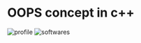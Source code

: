 # OOPS concept in c++
![profile](https://github.com/user-attachments/assets/dfa5dfda-34d6-41a8-837b-2fd06a201d51)
![softwares](https://github.com/user-attachments/assets/f154f9b6-0307-4375-bbde-0ed2c188c61a)
